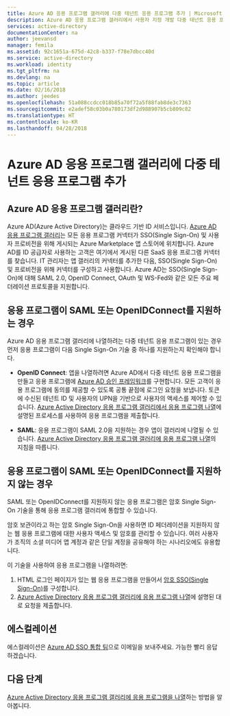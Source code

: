 ```yaml
---
title: Azure AD 응용 프로그램 갤러리에 다중 테넌트 응용 프로그램 추가 | Microsoft Docs
description: Azure AD 응용 프로그램 갤러리에서 사용자 지정 개발 다중 테넌트 응용 프로그램을 나열하는 방법을 설명합니다.
services: active-directory
documentationCenter: na
author: jeevansd
manager: femila
ms.assetid: 92c1651a-675d-42c8-b337-f78e7dbcc40d
ms.service: active-directory
ms.workload: identity
ms.tgt_pltfrm: na
ms.devlang: na
ms.topic: article
ms.date: 02/16/2018
ms.author: jeedes
ms.openlocfilehash: 51a088ccdcc018b85a70f72a5f88fab8de3c7363
ms.sourcegitcommit: e2adef58c03b0a780173df2d988907b5cb809c82
ms.translationtype: HT
ms.contentlocale: ko-KR
ms.lasthandoff: 04/28/2018
---
```

# <a name="add-a-multitenant-application-to-the-azure-ad-application-gallery"></a>Azure AD 응용 프로그램 갤러리에 다중 테넌트 응용 프로그램 추가

## <a name="what-is-the-azure-ad-application-gallery"></a>Azure AD 응용 프로그램 갤러리란?

Azure AD(Azure Active Directory)는 클라우드 기반 ID 서비스입니다. [Azure AD 응용 프로그램 갤러리](https://azure.microsoft.com/marketplace/active-directory/all/)는 모든 응용 프로그램 커넥터가 SSO(Single Sign-On) 및 사용자 프로비전을 위해 게시되는 Azure Marketplace 앱 스토어에 위치합니다. Azure AD를 ID 공급자로 사용하는 고객은 여기에서 게시된 다른 SaaS 응용 프로그램 커넥터를 찾습니다. IT 관리자는 앱 갤러리의 커넥터를 추가한 다음, SSO(Single Sign-On) 및 프로비전을 위해 커넥터를 구성하고 사용합니다. Azure AD는 SSO(Single Sign-On)에 대해 SAML 2.0, OpenID Connect, OAuth 및 WS-Fed와 같은 모든 주요 페더레이션 프로토콜을 지원합니다. 

## <a name="if-your-application-supports-saml-or-openidconnect"></a>응용 프로그램이 SAML 또는 OpenIDConnect를 지원하는 경우
Azure AD 응용 프로그램 갤러리에 나열하려는 다중 테넌트 응용 프로그램이 있는 경우 먼저 응용 프로그램이 다음 Single Sign-On 기술 중 하나를 지원하는지 확인해야 합니다.

- **OpenID Connect**: 앱을 나열하려면 Azure AD에서 다중 테넌트 응용 프로그램을 만들고 응용 프로그램에 [Azure AD 승인 프레임워크](https://docs.microsoft.com/azure/active-directory/develop/active-directory-integrating-applications#overview-of-the-consent-framework)를 구현합니다. 모든 고객이 응용 프로그램에 동의를 제공할 수 있도록 공통 끝점에 로그인 요청을 보냅니다. 토큰에 수신된 테넌트 ID 및 사용자의 UPN을 기반으로 사용자의 액세스를 제어할 수 있습니다. [Azure Active Directory 응용 프로그램 갤러리에서 응용 프로그램 나열](https://docs.microsoft.com/azure/active-directory/develop/active-directory-app-gallery-listing)에 설명된 프로세스를 사용하여 응용 프로그램을 제출합니다.

- **SAML**: 응용 프로그램이 SAML 2.0을 지원하는 경우 앱이 갤러리에 나열될 수 있습니다. [Azure Active Directory 응용 프로그램 갤러리에 응용 프로그램 나열](https://docs.microsoft.com/azure/active-directory/develop/active-directory-app-gallery-listing)의 지침을 따릅니다.

## <a name="if-your-application-does-not-support-saml-or-openidconnect"></a>응용 프로그램이 SAML 또는 OpenIDConnect를 지원하지 않는 경우
SAML 또는 OpenIDConnect를 지원하지 않는 응용 프로그램은 암호 Single Sign-On 기술을 통해 응용 프로그램 갤러리에 통합할 수 있습니다.

암호 보관이라고 하는 암호 Single Sign-On을 사용하면 ID 페더레이션을 지원하지 않는 웹 응용 프로그램에 대한 사용자 액세스 및 암호를 관리할 수 있습니다. 여러 사용자가 조직의 소셜 미디어 앱 계정과 같은 단일 계정을 공유해야 하는 시나리오에도 유용합니다. 

이 기술을 사용하여 응용 프로그램을 나열하려면:
1. HTML 로그인 페이지가 있는 웹 응용 프로그램을 만들어서 [암호 SSO(Single Sign-On)](https://docs.microsoft.com/azure/active-directory/active-directory-appssoaccess-whatis)를 구성합니다. 
2. [Azure Active Directory 응용 프로그램 갤러리에 응용 프로그램 나열](https://docs.microsoft.com/azure/active-directory/develop/active-directory-app-gallery-listing)에 설명된 대로 요청을 제출합니다.

## <a name="escalations"></a>에스컬레이션

에스컬레이션은 [Azure AD SSO 통합 팀](<mailto:SaaSApplicationIntegrations@service.microsoft.com>)으로 이메일을 보내주세요. 가능한 빨리 응답하겠습니다.

## <a name="next-steps"></a>다음 단계
[Azure Active Directory 응용 프로그램 갤러리에 응용 프로그램을 나열](https://docs.microsoft.com/azure/active-directory/develop/active-directory-app-gallery-listing)하는 방법을 알아봅니다.
